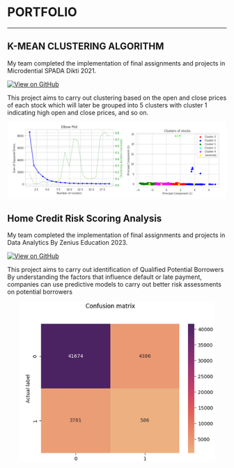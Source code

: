 # PORTFOLIO
---
## K-MEAN CLUSTERING ALGORITHM

My team completed the implementation of final assignments and projects in Microdential SPADA Dikti 2021.

[![View on GitHub](https://img.shields.io/badge/GitHub-View_on_GitHub-blue?logo=GitHub)](https://github.com/Rindy39/stock/tree/main/stock/)

This project aims to carry out clustering based on the open and close prices of each stock which will later be grouped into 5 clusters with cluster 1 indicating high open and close prices, and so on.

<center><img src="images/PORTFOLIO 1 (KMEANS).PNG"/></center>

## Home Credit Risk Scoring Analysis

My team completed the implementation of final assignments and projects in Data Analytics By Zenius Education 2023.

[![View on GitHub](https://img.shields.io/badge/GitHub-View_on_GitHub-blue?logo=GitHub)](https://github.com/Rindy39/Zeniusproject/tree/main)

This project aims to carry out identification of Qualified Potential Borrowers By understanding the factors that influence default or late payment, companies can use predictive models to carry out better risk assessments on potential borrowers

<center><img src="images/Portofolio Confusion Matrix.PNG"/></center>
